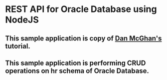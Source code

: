 # REST API for Oracle Database using NodeJS

## This sample application is copy of [Dan McGhan's](https://blogs.oracle.com/oraclemagazine/build-rest-apis-for-nodejs-part-1) tutorial.

## This sample application is performing CRUD operations on **hr** schema of Oracle Database. 